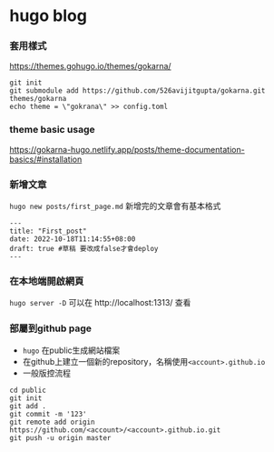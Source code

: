 # hugo blog
### 套用樣式
https://themes.gohugo.io/themes/gokarna/

```
git init
git submodule add https://github.com/526avijitgupta/gokarna.git themes/gokarna
echo theme = \"gokrana\" >> config.toml
```

### theme basic usage
https://gokarna-hugo.netlify.app/posts/theme-documentation-basics/#installation

### 新增文章
`hugo new posts/first_page.md`
新增完的文章會有基本格式
```
---
title: "First_post"
date: 2022-10-18T11:14:55+08:00
draft: true #草稿 要改成false才會deploy
---
```

### 在本地端開啟網頁
`hugo server -D`
可以在 http://localhost:1313/ 查看
### 部屬到github page
- `hugo` 在public生成網站檔案
- 在github上建立一個新的repository，名稱使用`<account>.github.io`
- 一般版控流程
```
cd public
git init 
git add .
git commit -m '123'
git remote add origin https://github.com/<account>/<account>.github.io.git
git push -u origin master
```

